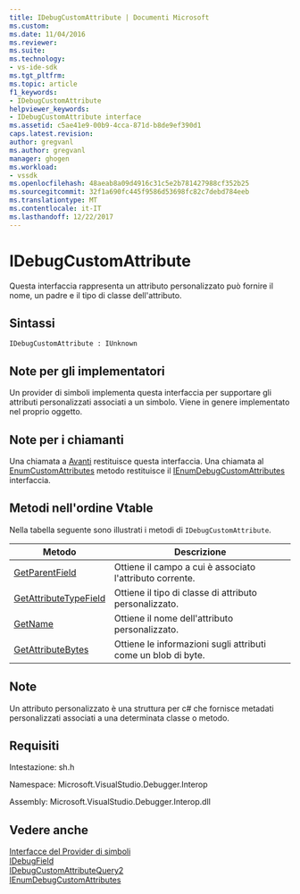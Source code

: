 ```yaml
---
title: IDebugCustomAttribute | Documenti Microsoft
ms.custom: 
ms.date: 11/04/2016
ms.reviewer: 
ms.suite: 
ms.technology:
- vs-ide-sdk
ms.tgt_pltfrm: 
ms.topic: article
f1_keywords:
- IDebugCustomAttribute
helpviewer_keywords:
- IDebugCustomAttribute interface
ms.assetid: c5ae41e9-00b9-4cca-871d-b8de9ef390d1
caps.latest.revision: 
author: gregvanl
ms.author: gregvanl
manager: ghogen
ms.workload:
- vssdk
ms.openlocfilehash: 48aeab8a09d4916c31c5e2b781427988cf352b25
ms.sourcegitcommit: 32f1a690fc445f9586d53698fc82c7debd784eeb
ms.translationtype: MT
ms.contentlocale: it-IT
ms.lasthandoff: 12/22/2017
---
```

# <a name="idebugcustomattribute"></a>IDebugCustomAttribute
Questa interfaccia rappresenta un attributo personalizzato può fornire il nome, un padre e il tipo di classe dell'attributo.  
  
## <a name="syntax"></a>Sintassi  
  
```  
IDebugCustomAttribute : IUnknown  
```  
  
## <a name="notes-for-implementers"></a>Note per gli implementatori  
 Un provider di simboli implementa questa interfaccia per supportare gli attributi personalizzati associati a un simbolo. Viene in genere implementato nel proprio oggetto.  
  
## <a name="notes-for-callers"></a>Note per i chiamanti  
 Una chiamata a [Avanti](../../../extensibility/debugger/reference/ienumdebugcustomattributes-next.md) restituisce questa interfaccia. Una chiamata al [EnumCustomAttributes](../../../extensibility/debugger/reference/idebugcustomattributequery2-enumcustomattributes.md) metodo restituisce il [IEnumDebugCustomAttributes](../../../extensibility/debugger/reference/ienumdebugcustomattributes.md) interfaccia.  
  
## <a name="methods-in-vtable-order"></a>Metodi nell'ordine Vtable  
 Nella tabella seguente sono illustrati i metodi di `IDebugCustomAttribute`.  
  
|Metodo|Descrizione|  
|------------|-----------------|  
|[GetParentField](../../../extensibility/debugger/reference/idebugcustomattribute-getparentfield.md)|Ottiene il campo a cui è associato l'attributo corrente.|  
|[GetAttributeTypeField](../../../extensibility/debugger/reference/idebugcustomattribute-getattributetypefield.md)|Ottiene il tipo di classe di attributo personalizzato.|  
|[GetName](../../../extensibility/debugger/reference/idebugcustomattribute-getname.md)|Ottiene il nome dell'attributo personalizzato.|  
|[GetAttributeBytes](../../../extensibility/debugger/reference/idebugcustomattribute-getattributebytes.md)|Ottiene le informazioni sugli attributi come un blob di byte.|  
  
## <a name="remarks"></a>Note  
 Un attributo personalizzato è una struttura per c# che fornisce metadati personalizzati associati a una determinata classe o metodo.  
  
## <a name="requirements"></a>Requisiti  
 Intestazione: sh.h  
  
 Namespace: Microsoft.VisualStudio.Debugger.Interop  
  
 Assembly: Microsoft.VisualStudio.Debugger.Interop.dll  
  
## <a name="see-also"></a>Vedere anche  
 [Interfacce del Provider di simboli](../../../extensibility/debugger/reference/symbol-provider-interfaces.md)   
 [IDebugField](../../../extensibility/debugger/reference/idebugfield.md)   
 [IDebugCustomAttributeQuery2](../../../extensibility/debugger/reference/idebugcustomattributequery2.md)   
 [IEnumDebugCustomAttributes](../../../extensibility/debugger/reference/ienumdebugcustomattributes.md)